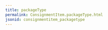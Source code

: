 ```yaml
---
title: packageType
permalink: ConsignmentItem.packageType.html
jsonid: consignmentitem_packagetype
---
```


